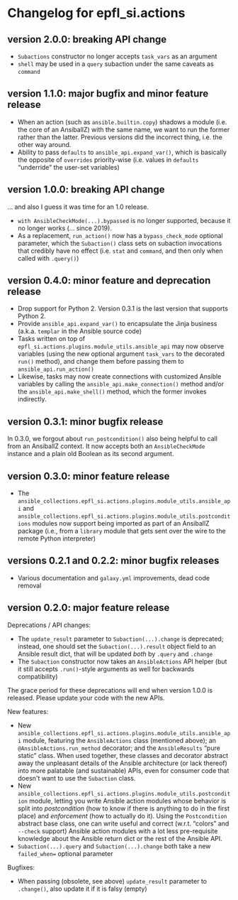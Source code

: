 # Changelog for epfl_si.actions

## version 2.0.0: breaking API change

- `Subactions` constructor no longer accepts `task_vars` as an argument
- `shell` may be used in a `query` subaction under the same caveats as `command`

## version 1.1.0: major bugfix and minor feature release

- When an action (such as `ansible.builtin.copy`) shadows a module (i.e. the core of an AnsiballZ) with the same name, we want to run the former rather than the latter. Previous versions did the incorrect thing, i.e. the other way around.
- Ability to pass `defaults` to `ansible_api.expand_var()`, which is basically the opposite of `overrides` priority-wise (i.e. values in `defaults` “underride” the user-set variables)

## version 1.0.0: breaking API change

... and also I guess it was time for an 1.0 release.

- `with AnsibleCheckMode(...).bypassed` is no longer supported, because it no longer works (... since 2019).
- As a replacement, `run_action()` now has a `bypass_check_mode` optional parameter, which the `Subaction()` class sets on subaction invocations that credibly have no effect (i.e. `stat` and `command`, and then only when called with `.query()`)

## version 0.4.0: minor feature and deprecation release

- Drop support for Python 2. Version 0.3.1 is the last version that supports Python 2.
- Provide `ansible_api.expand_var()` to encapsulate the Jinja business (a.k.a. `templar` in the Ansible source code)
- Tasks written on top of `epfl_si.actions.plugins.module_utils.ansible_api` may now observe variables (using the new optional argument `task_vars` to the decorated `run()` method), and change them before passing them to `ansible_api.run_action()`
- Likewise, tasks may now create connections with customized Ansible variables by calling the `ansible_api.make_connection()` method and/or the `ansible_api.make_shell()` method, which the former invokes indirectly.

## version 0.3.1: minor bugfix release

In 0.3.0, we forgout about `run_postcondition()` also being helpful to call from an AnsiballZ context. It now accepts both an `AnsibleCheckMode` instance and a plain old Boolean as its second argument.

## version 0.3.0: minor feature release

- The `ansible_collections.epfl_si.actions.plugins.module_utils.ansible_api` and `ansible_collections.epfl_si.actions.plugins.module_utils.postconditions` modules now support being imported as part of an AnsiballZ package (i.e., from a `library` module that gets sent over the wire to the remote Python interpreter)

## versions 0.2.1 and 0.2.2: minor bugfix releases

- Various documentation and `galaxy.yml` improvements, dead code removal

## version 0.2.0: major feature release

Deprecations / API changes:
- The `update_result` parameter to `Subaction(...).change` is deprecated; instead, one should set the `Subaction(...).result` object field to an Ansible result dict, that will be updated *both* by `.query` and `.change`
- The `Subaction` constructor now takes an `AnsibleActions` API helper (but it still accepts `.run()`-style arguments as well for backwards compatibility)

The grace period for these deprecations will end when version 1.0.0 is released. Please update your code with the new APIs.

New features:
- New `ansible_collections.epfl_si.actions.plugins.module_utils.ansible_api` module, featuring the `AnsibleActions` class (mentioned above); an `@AnsibleActions.run_method` decorator; and the `AnsibleResults` “pure static” class. When used together, these classes and decorator abstract away the unpleasant details of the Ansible architecture (or lack thereof) into more palatable (and sustainable) APIs, even for consumer code that doesn't want to use the `Subaction` class.
- New `ansible_collections.epfl_si.actions.plugins.module_utils.postcondition` module, letting you write Ansible action modules whose behavior is split into *postcondition* (how to know if there is anything to do in the first place) and *enforcement* (how to actually do it). Using the `Postcondition` abstract base class, one can write useful and correct (w.r.t. “colors” and `--check` support) Ansible action modules with a lot less pre-requisite knowledge about the Ansible return dict or the rest of the Ansible API.
- `Subaction(...).query` and `Subaction(...).change` both take a new `failed_when=` optional parameter

Bugfixes:
- When passing (obsolete, see above) `update_result` parameter to `.change()`, also update it if it is falsy (empty)
